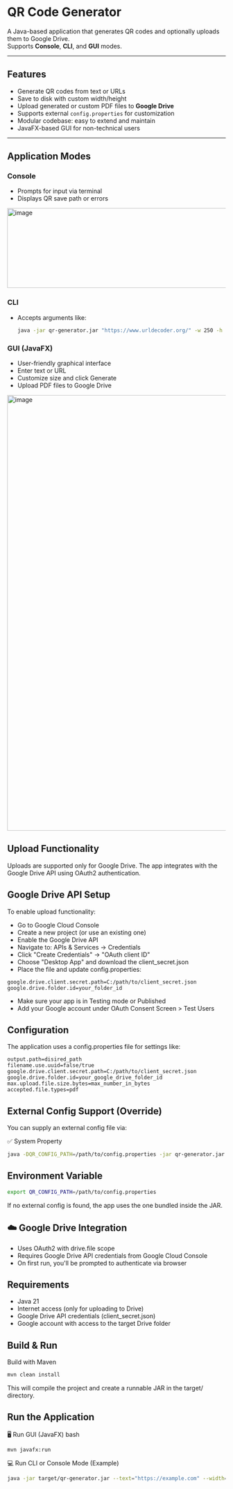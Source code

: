 # QR Code Generator

A Java-based application that generates QR codes and optionally uploads them to Google Drive.  
Supports **Console**, **CLI**, and **GUI** modes.

---

## Features

- Generate QR codes from text or URLs
- Save to disk with custom width/height
- Upload generated or custom PDF files to **Google Drive**
- Supports external `config.properties` for customization
- Modular codebase: easy to extend and maintain
- JavaFX-based GUI for non-technical users

---

## Application Modes

### Console
- Prompts for input via terminal
- Displays QR save path or errors
<img width="1098" height="184" alt="image" src="https://github.com/user-attachments/assets/560d2d9e-263c-4500-9d5b-1fd3bc79e80b" />



### CLI
- Accepts arguments like:
  ```bash
  java -jar qr-generator.jar "https://www.urldecoder.org/" -w 250 -h 250 -o "C:\QR"
  ```
### GUI (JavaFX)
- User-friendly graphical interface
- Enter text or URL
- Customize size and click Generate
- Upload PDF files to Google Drive
<img width="1910" height="1004" alt="image" src="https://github.com/user-attachments/assets/6d69cb50-72b3-4245-b280-bf7466de6946" />


## Upload Functionality
Uploads are supported only for Google Drive.
The app integrates with the Google Drive API using OAuth2 authentication.

## Google Drive API Setup
To enable upload functionality:

- Go to Google Cloud Console
- Create a new project (or use an existing one)
- Enable the Google Drive API
- Navigate to: APIs & Services → Credentials
- Click "Create Credentials" → "OAuth client ID"
- Choose "Desktop App" and download the client_secret.json
- Place the file and update config.properties:

```properties
google.drive.client.secret.path=C:/path/to/client_secret.json
google.drive.folder.id=your_folder_id
```
- Make sure your app is in Testing mode or Published
- Add your Google account under OAuth Consent Screen > Test Users

## Configuration
The application uses a config.properties file for settings like:
```
output.path=disired_path
filename.use.uuid=false/true
google.drive.client.secret.path=C:/path/to/client_secret.json
google.drive.folder.id=your_google_drive_folder_id
max.upload.file.size.bytes=max_number_in_bytes
accepted.file.types=pdf
```

## External Config Support (Override)
You can supply an external config file via:

✅ System Property
```bash
java -DQR_CONFIG_PATH=/path/to/config.properties -jar qr-generator.jar
```

## Environment Variable
```bash
export QR_CONFIG_PATH=/path/to/config.properties
```
If no external config is found, the app uses the one bundled inside the JAR.

## ☁️ Google Drive Integration
- Uses OAuth2 with drive.file scope
- Requires Google Drive API credentials from Google Cloud Console
- On first run, you'll be prompted to authenticate via browser

## Requirements
- Java 21
- Internet access (only for uploading to Drive)
- Google Drive API credentials (client_secret.json)
- Google account with access to the target Drive folder

## Build & Run
Build with Maven
```bash
mvn clean install
```
This will compile the project and create a runnable JAR in the target/ directory.

## Run the Application
🖥️ Run GUI (JavaFX)
bash
```
mvn javafx:run
```

💻 Run CLI or Console Mode (Example)
```bash
java -jar target/qr-generator.jar --text="https://example.com" --width=300 --height=300
```


